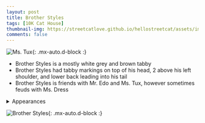 ```yaml
---
layout: post
title: Brother Styles
tags: [10K Cat House]
thumbnail-img: https://streetcatlove.github.io/hellostreetcat/assets/img/bro_styles.png
comments: false
---
```


![Ms. Tux](https://streetcatlove.github.io/hellostreetcat/assets/img/bro_styles.png){: .mx-auto.d-block :}

* Brother Styles is a mostly white grey and brown tabby
* Brother Styles had tabby markings on top of his head, 2 above his left shoulder, and lower back leading into his tail
* Brother Styles is friends with Mr. Edo and Ms. Tux, however sometimes feuds with Ms. Dress

<details>
<summary>Appearances</summary>
<ul>
	<li><a href="https://youtu.be/4aO6f1kgMaU?t=1468">8/28/24 00:04</a></li>
	<li><a href="https://youtu.be/RzMebKW08rY?t=63">9/19/24 00:16</a></li>
	<li><a href="https://youtu.be/a56l4-SChfg?t=4575">11/19/24 15:07</a></li>
</ul>
</details>

![Brother Styles](https://streetcatlove.github.io/hellostreetcat/assets/img/bro_styles0.png){: .mx-auto.d-block :}
